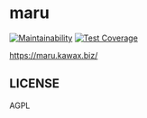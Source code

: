 # maru
[![Maintainability](https://api.codeclimate.com/v1/badges/936f91301bece27050c7/maintainability)](https://codeclimate.com/github/kawax/maru/maintainability)
[![Test Coverage](https://api.codeclimate.com/v1/badges/936f91301bece27050c7/test_coverage)](https://codeclimate.com/github/kawax/maru/test_coverage)

https://maru.kawax.biz/

## LICENSE
AGPL
